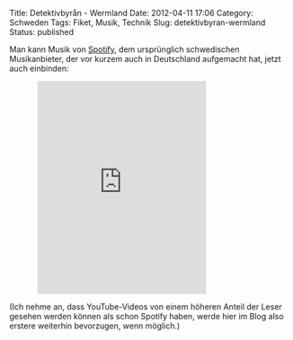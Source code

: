 Title: Detektivbyrån - Wermland
Date: 2012-04-11 17:06
Category: Schweden
Tags: Fiket, Musik, Technik
Slug: detektivbyran-wermland
Status: published

Man kann Musik von [Spotify](http://www.spotify.com/de/), dem
ursprünglich schwedischen Musikanbieter, der vor kurzem auch in
Deutschland aufgemacht hat, jetzt auch einbinden:

<iframe src="https://embed.spotify.com/?uri=spotify:album:0Zk7WBBfpcXpRWX6k8RcTg&amp;theme=white" width="300" height="380" frameborder="0" allowtransparency="true" style="margin-left:50px"></iframe>

(Ich nehme an, dass YouTube-Videos von einem höheren Anteil der Leser
gesehen werden können als schon Spotify haben, werde hier im Blog also
erstere weiterhin bevorzugen, wenn möglich.)

